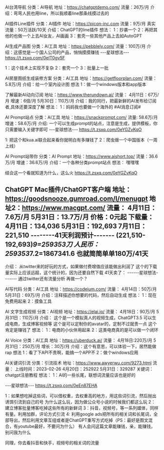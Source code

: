 AI台湾导航
分类：AI导航
地址：https://chatgptdemo.com/
流量：26万/月
介绍：弯弯人民也用line，所以我顺着line那条线摸过去的


AI插件Line插件
分类：AI插件
地址：https://picon-inc.com
流量：9万/月
真实流量：50万活跃/10天
介绍：ChatGPT的line插件
想法：
1：抄袭一个
2：再把其他的也做一个上去AI女友，AI画画
3：套壳一些其他产品上去如AutoGPT


AI生成产品图
分类：AI工具
地址：https://pebblely.com/
流量：100万/月
介绍：这感觉是一个国人公司的产品，悄悄摸摸赚钱
---星球想法---
https://t.zsxq.com/0eIT0gv5F

1：这个技术上实现不复杂
2：套壳一个
3：批量上一批


AI房屋图纸生成装修方案
分类：AI工具
地址：https://getfloorplan.com/
流量：5.8万/月
介绍：给一个室内设计图
想法
1：做一个windows版本和app版本


了解最新AI动向订阅
地址：https://www.therundown.ai/
流量：
4月11日：67万/月
增速：6倍/月
5月30日：110万/月
介绍：我的同行，把最新鲜的AI发布给订阅者,具体还要深度了解
想法：
1：妈妈我也要做一个海外的
#AI消息订阅#

AI Prompt站点
分类：AI工具
地址：https://snackprompt.com/
流量: 58.6万/月
增速：58.6万/月
介绍: 一个可以生成prompt的站点，注意是生成，提供模板，你只需要输入关键字即可
---星球想法---
https://t.zsxq.com/0eYGZvKqO

1: 把这个和kua.ai联合起来看你就明白有多赚钱了
2：爬虫做一个中国版本（一周上线）

AI Prompt站带你
分类：AI Prompt
地址：https://www.aishort.top/
流量：36.6万/月
增速：36.6万/月
介绍：一个各种分类prompt站点
想法：
嘿嘿嘿

结合这一个看就知道为什么，这么火
https://t.zsxq.com/0eYGZvKqO


ChatGPT Mac插件/ChatGPT客户端
地址：https://goodsnooze.gumroad.com/l/menugpt
地址2：https://www.macgpt.com/
流量：
4月11日：7.6万/月
5月31日：13.7万/月
价格：0元起
下载量：
4月11日：134,036
5月31日：192,693
7月11日：221,510
--------41天利润预计-------
(221,510-192,693)*9=259353刀
人民币：259353*7.2=1867341.6
也就简简单单180万/41天
---------------
介绍：
从twitter来的好玩的方式，如果做付费增值应该能做出利润了
这个的下载量实际上应该远超，这个统计的，因为还要自然下载
41天卖了：
------星球想法-------
通过twitter还有流量分析
再做一个？

AI写代码
分类：AI工具
地址：https://codeium.com/
流量：
4月14日：50万/月
5月31日：69万/月
介绍：注释描述你想要的代码，然后自动生成
想法：
1：现在免费用起来
2：摸鱼工具


AI 文字生成视频
分类：AI视频
地址：https://elai.io/
流量：
4月18日：90万/月
5月31日：110万/月
介绍：
这个是一个模拟真人的视频生成，ChatGPT3.5 可以生成电商，生成博客视频等
这个是可以定制你的avatar的，定制不过就贵一点
这个肯定是赚钱了
想法：
1：电商的小伙伴用起来
2：这类电商真的是可以做一个闭环


AI Voice
分类：AI工具
地址：https://uberduck.ai/
流量：
4月18日:220万/月
5月31日：250万/月
增长：30万/月
介绍：这个有意思，可以体验一下，居然能做rap
想法
1：看了下API不贵啊，能搞一个APP不
2：做个windows应用


AI关键词引流
分类：引流技术
地址：https://www.awyerwu.com/9273.html
流量：
上线时间：2023-02-26
4月20日：252922
5月31日：329287
关键词：chatgpt注册教程
想法：
1：AI的一些长尾，联想词流量应该也是好的

---星球想法---
https://t.zsxq.com/0eEn87EHA

1：如果想吃掉这些词，可以借权重，去权重高的地方，用这些词引流，然后抛出诱饵引流到自己的号
为什么这么玩，因为做公众号小说的时候我们都这么玩
2：建立博客批量博客吃掉这些所有的新鲜词
3：抖音，视频号，等一系列媒体，同样有量。利用加群，评论方式引流
4: 利用google ads把所有的相关词和长尾词，全部导出，然后利用文章互组或者是ChatGPT重写方式吃掉（PS：最好是图文混合，有youtube最好，不要问为什么）
有人会问这篇文章能赚钱，亲，能赚钱，别问我为什么

同理，你去看抖音和快手，视频号的相关词的流量
